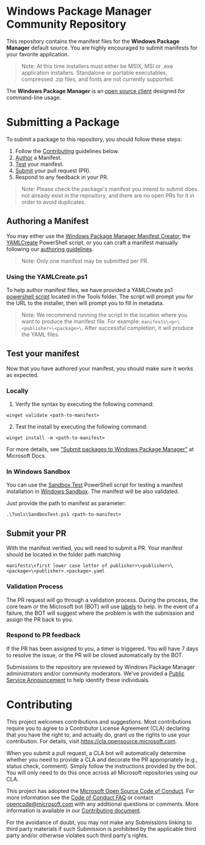 # Windows Package Manager Community Repository
This repository contains the manifest files for the **Windows Package Manager** default source.  You are highly encouraged to submit manifests for your favorite application.
>Note: At this time installers must either be MSIX, MSI or .exe application installers. Standalone or portable executables, compressed .zip files, and fonts are not currently supported.

The **Windows Package Manager** is an [open source client](https://github.com/microsoft/winget-cli) designed for command-line usage.

# Submitting a Package
To submit a package to this repository, you should follow these steps:
1) Follow the [Contributing](#Contributing) guidelines below.
2) [Author](AUTHORING_MANIFESTS.md) a Manifest.
3) [Test](#test-your-manifest) your manifest.
4) [Submit](#submit-your-pr) your pull request (PR).
5) Respond to any feedback in your PR.

>Note: Please check the package's manifest you intend to submit does not already exist in the repository, and there are no open PRs for it in order to avoid duplicates.

## Authoring a Manifest

You may either use the [Windows Package Manager Manifest Creator](https://github.com/microsoft/winget-create), the [YAMLCreate](#using-the-yamlcreateps1) PowerShell script, or you can craft a manifest manually following our [authoring guidelines](AUTHORING_MANIFESTS.md).

>Note: Only one manifest may be submitted per PR.

### Using the YAMLCreate.ps1
To help author manifest files, we have provided a YAMLCreate.ps1 [powershell script](Tools/YamlCreate.ps1) located in the Tools folder. The script will prompt you for the URL to the installer, then will prompt you to fill in metadata.

>Note: We recommend running the script in the location where you want to produce the manifest file.  For example: `manifests\<p>\<publisher>\<package>\`.  After successful completion, it will produce the YAML files.

## Test your manifest
Now that you have authored your manifest, you should make sure it works as expected.

### Locally
1) Verify the syntax by executing the following command:
```
winget validate <path-to-manifest>
```

2) Test the install by executing the following command:
```
winget install -m <path-to-manifest>
```

For more details, see ["Submit packages to Windows Package Manager"](https://docs.microsoft.com/windows/package-manager/package) at Microsoft Docs.

### In Windows Sandbox
You can use the [Sandbox Test](Tools/SandboxTest.ps1) PowerShell script for testing a manifest installation in [Windows Sandbox](https://docs.microsoft.com/windows/security/threat-protection/windows-sandbox/windows-sandbox-overview). The manifest will be also validated.

Just provide the path to manifest as parameter:
```
.\Tools\SandboxTest.ps1 <path-to-manifest>
```

## Submit your PR
With the manifest verified, you will need to submit a PR.  Your manifest should be located in the folder path matching
```
manifests\<first lower case letter of publisher>\<publisher>\<package>\<publisher>.<package>.yaml
```

### Validation Process
The PR request will go through a validation process. During the process, the core team or the Microsoft bot (BOT) will use [labels](https://docs.microsoft.com/windows/package-manager/package/winget-validation#pull-request-labels) to help. In the event of a failure, the BOT will suggest where the problem is with the submission and assign the PR back to you.  

### Respond to PR feedback
If the PR has been assigned to you, a timer is triggered.  You will have 7 days to resolve the issue, or the PR will be closed automatically by the BOT.  

Submissions to the repository are reviewed by Windows Package Manager administrators and/or community moderators. We've provided a [Public Service Announcement](https://github.com/microsoft/winget-pkgs/issues/15674) to help identify these individuals. 

# Contributing

This project welcomes contributions and suggestions.  Most contributions require you to agree to a
Contributor License Agreement (CLA) declaring that you have the right to, and actually do, grant us
the rights to use your contribution. For details, visit https://cla.opensource.microsoft.com.

When you submit a pull request, a CLA bot will automatically determine whether you need to provide
a CLA and decorate the PR appropriately (e.g., status check, comment). Simply follow the instructions
provided by the bot. You will only need to do this once across all Microsoft repositories using our CLA.

This project has adopted the [Microsoft Open Source Code of Conduct](https://opensource.microsoft.com/codeofconduct/).
For more information see the [Code of Conduct FAQ](https://opensource.microsoft.com/codeofconduct/faq/) or
contact [opencode@microsoft.com](mailto:opencode@microsoft.com) with any additional questions or comments. More information is available in our [Contributing document](CONTRIBUTING.md).

For the avoidance of doubt, you may not make any Submissions linking to third party materials if such Submission is prohibited by the applicable third party and/or otherwise violates such third party's rights.
